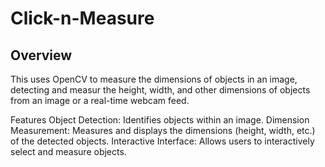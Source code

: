 # Click-n-Measure
## Overview
This uses OpenCV to measure the dimensions of objects in an image, detecting and measur the height, width, and other dimensions of objects from an image or a real-time webcam feed.

Features
Object Detection: Identifies objects within an image.
Dimension Measurement: Measures and displays the dimensions (height, width, etc.) of the detected objects.
Interactive Interface: Allows users to interactively select and measure objects.
